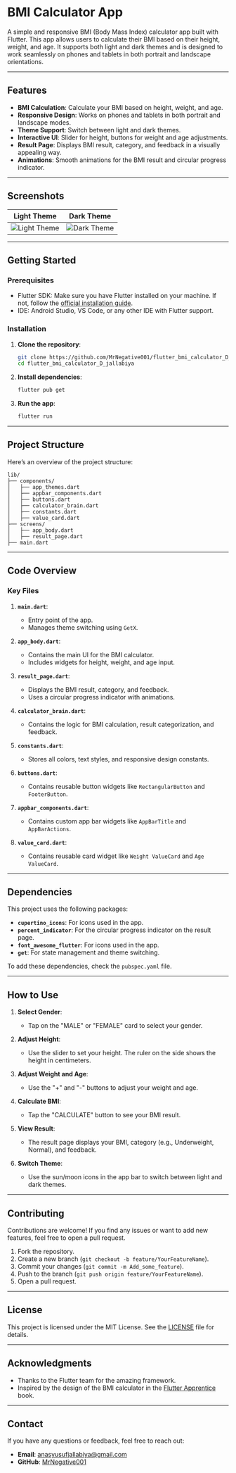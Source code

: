 # BMI Calculator App

A simple and responsive BMI (Body Mass Index) calculator app built with Flutter. This app allows users to calculate their BMI based on their height, weight, and age. It supports both light and dark themes and is designed to work seamlessly on phones and tablets in both portrait and landscape orientations.

---

## Features

- **BMI Calculation**: Calculate your BMI based on height, weight, and age.
- **Responsive Design**: Works on phones and tablets in both portrait and landscape modes.
- **Theme Support**: Switch between light and dark themes.
- **Interactive UI**: Slider for height, buttons for weight and age adjustments.
- **Result Page**: Displays BMI result, category, and feedback in a visually appealing way.
- **Animations**: Smooth animations for the BMI result and circular progress indicator.

---

## Screenshots

| Light Theme | Dark Theme |
|-------------|------------|
| ![Light Theme](screenshots/light_theme.png) | ![Dark Theme](screenshots/dark_theme.png) |

---

## Getting Started

### Prerequisites

- Flutter SDK: Make sure you have Flutter installed on your machine. If not, follow the [official installation guide](https://flutter.dev/docs/get-started/install).
- IDE: Android Studio, VS Code, or any other IDE with Flutter support.

### Installation

1. **Clone the repository**:
   ```bash
   git clone https://github.com/MrNegative001/flutter_bmi_calculator_D_jallabiya.git
   cd flutter_bmi_calculator_D_jallabiya
   ```

2. **Install dependencies**:
   ```bash
   flutter pub get
   ```

3. **Run the app**:
   ```bash
   flutter run
   ```

---

## Project Structure

Here’s an overview of the project structure:

```
lib/
├── components/
│   ├── app_themes.dart
│   ├── appbar_components.dart
│   ├── buttons.dart
│   ├── calculator_brain.dart
│   ├── constants.dart
│   ├── value_card.dart
├── screens/
│   ├── app_body.dart
│   ├── result_page.dart
├── main.dart
```

---

## Code Overview

### Key Files

1. **`main.dart`**:
   - Entry point of the app.
   - Manages theme switching using `GetX`.

2. **`app_body.dart`**:
   - Contains the main UI for the BMI calculator.
   - Includes widgets for height, weight, and age input.

3. **`result_page.dart`**:
   - Displays the BMI result, category, and feedback.
   - Uses a circular progress indicator with animations.

4. **`calculator_brain.dart`**:
   - Contains the logic for BMI calculation, result categorization, and feedback.

5. **`constants.dart`**:
   - Stores all colors, text styles, and responsive design constants.

6. **`buttons.dart`**:
   - Contains reusable button widgets like `RectangularButton` and `FooterButton`.

7. **`appbar_components.dart`**:
   - Contains custom app bar widgets like `AppBarTitle` and `AppBarActions`.

8. **`value_card.dart`**:
   - Contains reusable card widget like `Weight ValueCard` and `Age ValueCard`.

---

## Dependencies

This project uses the following packages:

- **`cupertino_icons`**: For icons used in the app.
- **`percent_indicator`**: For the circular progress indicator on the result page.
- **`font_awesome_flutter`**: For icons used in the app.
- **`get`**: For state management and theme switching.

To add these dependencies, check the `pubspec.yaml` file.

---

## How to Use

1. **Select Gender**:
   - Tap on the "MALE" or "FEMALE" card to select your gender.

2. **Adjust Height**:
   - Use the slider to set your height. The ruler on the side shows the height in centimeters.

3. **Adjust Weight and Age**:
   - Use the "+" and "-" buttons to adjust your weight and age.

4. **Calculate BMI**:
   - Tap the "CALCULATE" button to see your BMI result.

5. **View Result**:
   - The result page displays your BMI, category (e.g., Underweight, Normal), and feedback.

6. **Switch Theme**:
   - Use the sun/moon icons in the app bar to switch between light and dark themes.

---

## Contributing

Contributions are welcome! If you find any issues or want to add new features, feel free to open a pull request.

1. Fork the repository.
2. Create a new branch (`git checkout -b feature/YourFeatureName`).
3. Commit your changes (`git commit -m Add_some_feature`).
4. Push to the branch (`git push origin feature/YourFeatureName`).
5. Open a pull request.

---

## License

This project is licensed under the MIT License. See the [LICENSE](LICENSE) file for details.

---

## Acknowledgments

- Thanks to the Flutter team for the amazing framework.
- Inspired by the design of the BMI calculator in the [Flutter Apprentice](https://www.raywenderlich.com/books/flutter-apprentice) book.

---

## Contact

If you have any questions or feedback, feel free to reach out:

- **Email**: anasyusufjallabiya@gmail.com
- **GitHub**: [MrNegative001](https://github.com/MrNegative001)
